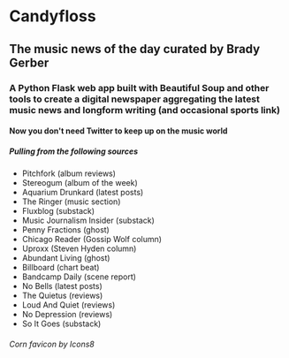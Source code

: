 # Candyfloss

## The music news of the day curated by Brady Gerber

### A Python Flask web app built with Beautiful Soup and other tools to create a digital newspaper aggregating the latest music news and longform writing (and occasional sports link)

#### Now you don't need Twitter to keep up on the music world

##### Pulling from the following sources

- Pitchfork (album reviews)
- Stereogum (album of the week)
- Aquarium Drunkard (latest posts)
- The Ringer (music section)
- Fluxblog (substack)
- Music Journalism Insider (substack)
- Penny Fractions (ghost)
- Chicago Reader (Gossip Wolf column)
- Uproxx (Steven Hyden column)
- Abundant Living (ghost)
- Billboard (chart beat)
- Bandcamp Daily (scene report)
- No Bells (latest posts)
- The Quietus (reviews)
- Loud And Quiet (reviews)
- No Depression (reviews)
- So It Goes (substack)

###### Corn favicon by Icons8
